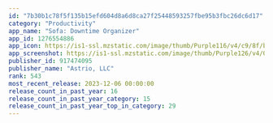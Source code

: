```yaml
---
id: "7b30b1c78f5f135b15efd604d8a6d8ca27f25448593257fbe95b3fbc26dc6d17"
category: "Productivity"
app_name: "Sofa: Downtime Organizer"
app_id: 1276554886
app_icon: https://is1-ssl.mzstatic.com/image/thumb/Purple116/v4/c9/8f/bd/c98fbd93-4d34-3d29-c231-48196a1678f9/AppIcon-0-0-1x_U007epad-0-0-0-0-0-4-85-220.png/1024x1024bb.png
app_screenshot: https://is1-ssl.mzstatic.com/image/thumb/Purple126/v4/01/52/64/015264b2-1c92-18e5-a21c-0c0679f73049/7a421f50-c42b-4673-8fbf-fdaf46077fab_Sofa_App_Store_Screenshot_1.png/1284x2778bb.png
publisher_id: 917474095
publisher_name: "Astrio, LLC"
rank: 543
most_recent_release: 2023-12-06 00:00:00
release_count_in_past_year: 16
release_count_in_past_year_category: 15
release_count_in_past_year_top_in_category: 29
---
```

